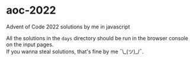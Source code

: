 # aoc-2022
Advent of Code 2022 solutions by me in javascript

All the solutions in the `days` directory should be run in the browser console on the input pages.  
If you wanna steal solutions, that's fine by me ¯\\\_(ツ)\_\/¯.

